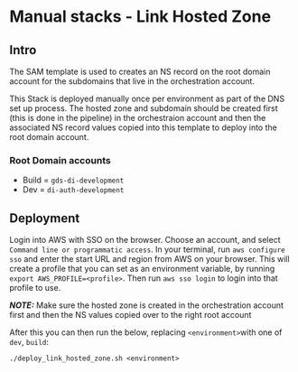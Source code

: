 # Manual stacks - Link Hosted Zone
## Intro

The SAM template is used to creates an NS record on the root domain account for the subdomains that live in the orchestration account.

This Stack is deployed manually once per environment as part of the DNS set up process. The hosted zone and subdomain
should be created first (this is done in the pipeline) in the orchestraion account and then the associated NS record values copied
into this template to deploy into the root domain account.

### Root Domain accounts

 - Build       = `gds-di-development`
 - Dev         = `di-auth-development`

## Deployment

Login into AWS with SSO on the browser. Choose an account, and select `Command line or programmatic access`. In your
terminal, run `aws configure sso` and enter the start URL and region from AWS on your browser. This will create a
profile that you can set as an environment variable, by running `export AWS_PROFILE=<profile>`.  Then run `aws sso login`
to login into that profile to use.

**_NOTE:_** Make sure the hosted zone is created in the orchestration account first and then the NS values copied over to the right root account

After this you can then run the below, replacing `<environment>`with one
of `dev`, `build`:

```shell
./deploy_link_hosted_zone.sh <environment>
```